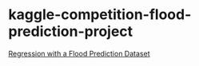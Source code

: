 # kaggle-competition-flood-prediction-project

[Regression with a Flood Prediction Dataset](https://www.kaggle.com/competitions/playground-series-s4e5/overview)

